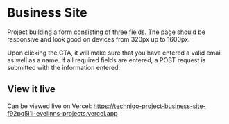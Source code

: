 # Business Site

Project building a form consisting of three fields. The page should be responsive and look good on devices from 320px up to 1600px.

Upon clicking the CTA, it will make sure that you have entered a valid email as well as a name. If all required fields are entered, a POST request is submitted with the information entered.

## View it live

Can be viewed live on Vercel: https://technigo-project-business-site-f92pq5i1l-evelinns-projects.vercel.app
